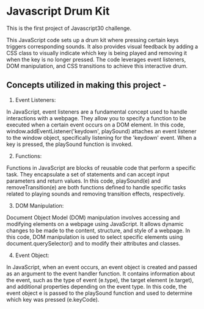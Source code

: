 # Javascript Drum Kit 

This is the first project of Javascript30 challenge. 

This JavaScript code sets up a drum kit where pressing certain keys triggers corresponding sounds. It also provides visual feedback by adding a CSS class to visually indicate which key is being played and removing it when the key is no longer pressed. The code leverages event listeners, DOM manipulation, and CSS transitions to achieve this interactive drum.


## Concepts utilized in making this project -

1) Event Listeners:
   
In JavaScript, event listeners are a fundamental concept used to handle interactions with a webpage.
They allow you to specify a function to be executed when a certain event occurs on a DOM element.
In this code, window.addEventListener('keydown', playSound) attaches an event listener to the window object, specifically listening for the 'keydown' event.
When a key is pressed, the playSound function is invoked.

2) Functions:

Functions in JavaScript are blocks of reusable code that perform a specific task.
They encapsulate a set of statements and can accept input parameters and return values.
In this code, playSound(e) and removeTransition(e) are both functions defined to handle specific tasks related to playing sounds and removing transition effects, respectively.

3) DOM Manipulation:

Document Object Model (DOM) manipulation involves accessing and modifying elements on a webpage using JavaScript.
It allows dynamic changes to be made to the content, structure, and style of a webpage.
In this code, DOM manipulation is used to select specific elements using document.querySelector() and to modify their attributes and classes.

4) Event Object:

In JavaScript, when an event occurs, an event object is created and passed as an argument to the event handler function.
It contains information about the event, such as the type of event (e.type), the target element (e.target), and additional properties depending on the event type.
In this code, the event object e is passed to the playSound function and used to determine which key was pressed (e.keyCode).



